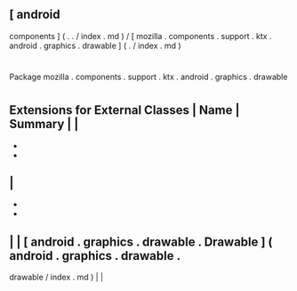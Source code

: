 [
android
-
components
]
(
.
.
/
index
.
md
)
/
[
mozilla
.
components
.
support
.
ktx
.
android
.
graphics
.
drawable
]
(
.
/
index
.
md
)
#
#
Package
mozilla
.
components
.
support
.
ktx
.
android
.
graphics
.
drawable
#
#
#
Extensions
for
External
Classes
|
Name
|
Summary
|
|
-
-
-
|
-
-
-
|
|
[
android
.
graphics
.
drawable
.
Drawable
]
(
android
.
graphics
.
drawable
.
-
drawable
/
index
.
md
)
|
|
